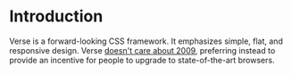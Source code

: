 # Introduction

Verse is a forward-looking CSS framework. It emphasizes simple, flat, and responsive design. Verse [doesn't care about 2009](/chapters/A1-older-browsers), preferring instead to provide an incentive for people to upgrade to state-of-the-art browsers.
